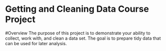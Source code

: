 # Getting and Cleaning Data Course Project

#Overview
The purpose of this project is to demonstrate your ability to collect, work with, and clean a data set. The goal is to prepare tidy data that can be used for later analysis.

